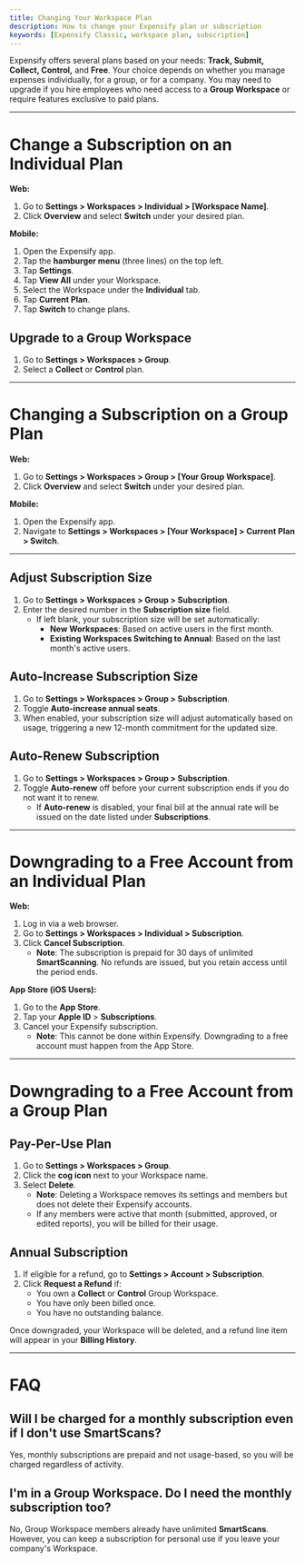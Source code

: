 ```yaml
---
title: Changing Your Workspace Plan
description: How to change your Expensify plan or subscription
keywords: [Expensify Classic, workspace plan, subscription]
---
```


<div id="expensify-classic" markdown="1">

Expensify offers several plans based on your needs: **Track, Submit, Collect, Control,** and **Free**. Your choice depends on whether you manage expenses individually, for a group, or for a company. You may need to upgrade if you hire employees who need access to a **Group Workspace** or require features exclusive to paid plans.

---

# Change a Subscription on an Individual Plan

**Web:**
1. Go to **Settings > Workspaces > Individual > [Workspace Name]**.
2. Click **Overview** and select **Switch** under your desired plan.

**Mobile:**
1. Open the Expensify app.
2. Tap the **hamburger menu** (three lines) on the top left.
3. Tap **Settings**.
4. Tap **View All** under your Workspace.
5. Select the Workspace under the **Individual** tab.
6. Tap **Current Plan**.
7. Tap **Switch** to change plans.

## Upgrade to a Group Workspace
1. Go to **Settings > Workspaces > Group**.
2. Select a **Collect** or **Control** plan.

---

# Changing a Subscription on a Group Plan

**Web:**
1. Go to **Settings > Workspaces > Group > [Your Group Workspace]**.
2. Click **Overview** and select **Switch** under your desired plan.

**Mobile:**
1. Open the Expensify app.
2. Navigate to **Settings > Workspaces > [Your Workspace] > Current Plan > Switch**.

---

## Adjust Subscription Size
1. Go to **Settings > Workspaces > Group > Subscription**.
2. Enter the desired number in the **Subscription size** field.
   - If left blank, your subscription size will be set automatically:
     - **New Workspaces**: Based on active users in the first month.
     - **Existing Workspaces Switching to Annual**: Based on the last month's active users.

## Auto-Increase Subscription Size
1. Go to **Settings > Workspaces > Group > Subscription**.
2. Toggle **Auto-increase annual seats**.
3. When enabled, your subscription size will adjust automatically based on usage, triggering a new 12-month commitment for the updated size.

## Auto-Renew Subscription
1. Go to **Settings > Workspaces > Group > Subscription**.
2. Toggle **Auto-renew** off before your current subscription ends if you do not want it to renew.
   - If **Auto-renew** is disabled, your final bill at the annual rate will be issued on the date listed under **Subscriptions**.

---

# Downgrading to a Free Account from an Individual Plan

**Web:**
1. Log in via a web browser.
2. Go to **Settings > Workspaces > Individual > Subscription**.
3. Click **Cancel Subscription**.
   - **Note**: The subscription is prepaid for 30 days of unlimited **SmartScanning**. No refunds are issued, but you retain access until the period ends.

**App Store (iOS Users):**
1. Go to the **App Store**.
2. Tap your **Apple ID** > **Subscriptions**.
3. Cancel your Expensify subscription.
   - **Note**: This cannot be done within Expensify. Downgrading to a free account must happen from the App Store. 

---

# Downgrading to a Free Account from a Group Plan

## Pay-Per-Use Plan
1. Go to **Settings > Workspaces > Group**.
2. Click the **cog icon** next to your Workspace name.
3. Select **Delete**.
   - **Note**: Deleting a Workspace removes its settings and members but does not delete their Expensify accounts.
   - If any members were active that month (submitted, approved, or edited reports), you will be billed for their usage.

## Annual Subscription
1. If eligible for a refund, go to **Settings > Account > Subscription**.
2. Click **Request a Refund** if:
   - You own a **Collect** or **Control** Group Workspace.
   - You have only been billed once.
   - You have no outstanding balance.

Once downgraded, your Workspace will be deleted, and a refund line item will appear in your **Billing History**.

---

# FAQ

## Will I be charged for a monthly subscription even if I don't use SmartScans?

Yes, monthly subscriptions are prepaid and not usage-based, so you will be charged regardless of activity.

## I'm in a Group Workspace. Do I need the monthly subscription too?

No, Group Workspace members already have unlimited **SmartScans**. However, you can keep a subscription for personal use if you leave your company's Workspace.

</div>
